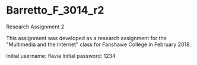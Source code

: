 # Barretto_F_3014_r2
Research Assignment 2

This assignment was developed as a research assignment for the "Multimedia and the Internet"
class for Fanshawe College in February 2018.

Initial username: flavia
Initial password: 1234
